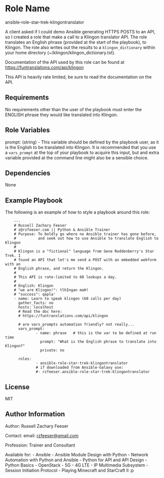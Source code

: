 Role Name
=========

ansible-role-star-trek-klingontranslator

A client asked if I could demo Ansible generating HTTPS POSTS to an API, so I created a role that make a call to a Klingon translator API. The role translates an English phrase (provided at the start of the playbook), to Klingon. The role also writes out the results to a `klingon_dictionary` within your home directory (~/klingon/klingon_dictionary.txt).

Documentation of the API used by this role can be found at https://funtranslations.com/api/klingon

This API is heavily rate limited, be sure to read the documentation on the API.

Requirements
------------

No requirements other than the user of the playbook must enter the ENGLISH phrase they would like translated into Klingon.

Role Variables
--------------

prompt: (string)
    - This variable should be defined by the playbook user, as it is the English to be translated into Klingon. It is recommended that you use a `vars_prompt` at the top of your playbook to acquire this input, but and extra variable provided at the command line might also be a sensible choice.

Dependencies
------------

None

Example Playbook
----------------

The following is an example of how to style a playbook around this role:

        ---
        # Russell Zachary Feeser
        # z@rzfeeser.com || Python & Ansible Trainer
        # Purpose: To boldly go where no Ansible trainer has gone before,
        #          and seek out how to use Ansible to translate English to Klingon
        #
        # Klingon is a "fictional" language from Gene Roddenberry's Star Trek. I
        # found an API that let's me send a POST with an embedded webform with an
        # English phrase, and return the Klingon.
        #
        # This API is rate-limited to 60 lookups a day.
        #
        # English: Klingon
        # "we are Klingon!": tlhIngan maH!
        # "success": qapla'
        - name: Learn to speak klingon (60 calls per day)
          gather_facts: no
          hosts: localhost
          # Read the doc here:
          # https://funtranslations.com/api/klingon
          
          # are vars_prompts automation friendly? not really...
          vars_prompt:
                  - name: phrase   # this is the var to be defined at run time
                    prompt: "What is the English phrase to translate into Klingon?"
                    private: no

          roles:
                  - ansible-role-star-trek-klingontranslator
                  # if downloaded from Ansible-Galaxy use:
                  #- rzfeeser.ansible-role-star-trek-klingontranslator

License
-------

MIT

Author Information
------------------

Author: Russell Zachary Feeser

Contact:
    email: rzfeeser@gmail.com

Profession: Trainer and Consultant

Available for:
    - Ansible
    - Ansible Module Design with Python
    - Network Automation with Python and Ansible
    - Python for API and API Design
    - Python Basics
    - OpenStack
    - 5G
    - 4G LTE
    - IP Multimedia Subsystem
    - Session Initiation Protocol
    - Playing Minecraft and StarCraft II :p
